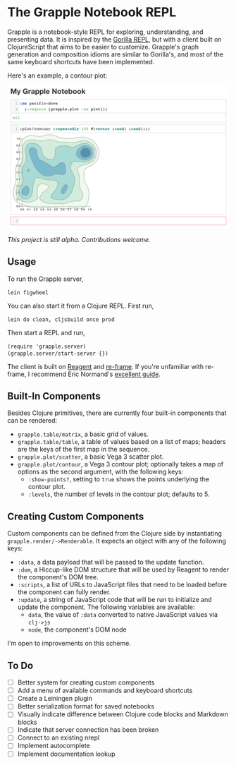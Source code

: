 # The Grapple Notebook REPL

Grapple is a notebook-style REPL for exploring, understanding, and presenting data. It is inspired by the [Gorilla REPL](https://github.com/JonyEpsilon/gorilla-repl), but with a client built on ClojureScript that aims to be easier to customize. Grapple's graph generation and composition idioms are similar to Gorilla's, and most of the same keyboard shortcuts have been implemented.

Here's an example, a contour plot:

![Contour plot](https://raw.githubusercontent.com/exupero/grapple/master/screenshots/contour-plot.png)

_This project is still alpha. Contributions welcome._

## Usage

To run the Grapple server,

```
lein figwheel
```

You can also start it from a Clojure REPL. First run,

```
lein do clean, cljsbuild once prod
```

Then start a REPL and run,

```
(require 'grapple.server)
(grapple.server/start-server {})
```

The client is built on [Reagent](https://holmsand.github.io/reagent/) and [re-frame](https://github.com/Day8/re-frame). If you're unfamiliar with re-frame, I recommend Eric Normand's [excellent guide](https://purelyfunctional.tv/guide/re-frame-building-blocks/).

## Built-In Components

Besides Clojure primitives, there are currently four built-in components that can be rendered:

- `grapple.table/matrix`, a basic grid of values.
- `grapple.table/table`, a table of values based on a list of maps; headers are the keys of the first map in the sequence.
- `grapple.plot/scatter`, a basic Vega 3 scatter plot.
- `grapple.plot/contour`, a Vega 3 contour plot; optionally takes a map of options as the second argument, with the following keys:
    - `:show-points?`, setting to `true` shows the points underlying the contour plot.
    - `:levels`, the number of levels in the contour plot; defaults to 5.

## Creating Custom Components

Custom components can be defined from the Clojure side by instantiating `grapple.render/->Renderable`. It expects an object with any of the following keys:

- `:data`, a data payload that will be passed to the update function.
- `:dom`, a Hiccup-like DOM structure that will be used by Reagent to render the component's DOM tree.
- `:scripts`, a list of URLs to JavaScript files that need to be loaded before the component can fully render.
- `:update`, a string of JavaScript code that will be run to initialize and update the component. The following variables are available:
    - `data`, the value of `:data` converted to native JavaScript values via `clj->js`
    - `node`, the component's DOM node

I'm open to improvements on this scheme.

## To Do

- [ ] Better system for creating custom components
- [ ] Add a menu of available commands and keyboard shortcuts
- [ ] Create a Leiningen plugin
- [ ] Better serialization format for saved notebooks
- [ ] Visually indicate difference between Clojure code blocks and Markdown blocks
- [ ] Indicate that server connection has been broken
- [ ] Connect to an existing nrepl
- [ ] Implement autocomplete
- [ ] Implement documentation lookup
